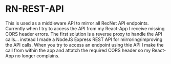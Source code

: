 # RN-REST-API
This is used as a middleware API to mirror all RecNet API endpoints.  Currently when I try to access the API from my React-App I receive missing CORS header errors.  The first solution is a reverse proxy to handle the API calls... instead I made a NodeJS Express REST API for mirroring/improving the API calls.  When you try to access an endpoint using thie API I make the call from within the app and attatch the required CORS header so my React-App no longer complains.
